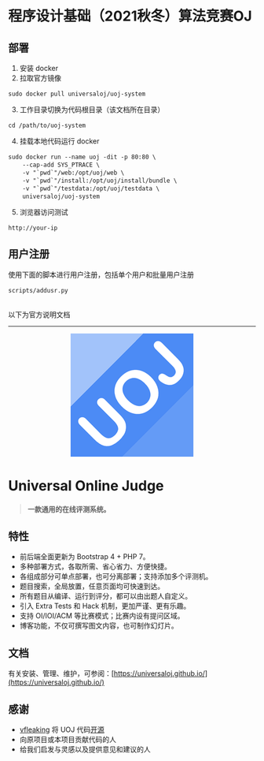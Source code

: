 # 程序设计基础（2021秋冬）算法竞赛OJ
## 部署
1. 安装 docker
2. 拉取官方镜像
```
sudo docker pull universaloj/uoj-system
```
3. 工作目录切换为代码根目录（该文档所在目录）
```
cd /path/to/uoj-system
```
4. 挂载本地代码运行 docker
```
sudo docker run --name uoj -dit -p 80:80 \
    --cap-add SYS_PTRACE \
    -v "`pwd`"/web:/opt/uoj/web \
    -v "`pwd`"/install:/opt/uoj/install/bundle \
    -v "`pwd`"/testdata:/opt/uoj/testdata \
    universaloj/uoj-system
```
5. 浏览器访问测试
```
http://your-ip
```
## 用户注册
使用下面的脚本进行用户注册，包括单个用户和批量用户注册
```
scripts/addusr.py
```
\
以下为官方说明文档

----

<p align="center"><img src="https://github.com/UniversalOJ/UOJ-System/blob/master/web/images/logo.png?raw=true"></p>

# Universal Online Judge

> #### 一款通用的在线评测系统。

## 特性

- 前后端全面更新为 Bootstrap 4 + PHP 7。
- 多种部署方式，各取所需、省心省力、方便快捷。
- 各组成部分可单点部署，也可分离部署；支持添加多个评测机。
- 题目搜索，全局放置，任意页面均可快速到达。
- 所有题目从编译、运行到评分，都可以由出题人自定义。
- 引入 Extra Tests 和 Hack 机制，更加严谨、更有乐趣。
- 支持 OI/IOI/ACM 等比赛模式；比赛内设有提问区域。
- 博客功能，不仅可撰写图文内容，也可制作幻灯片。

## 文档

有关安装、管理、维护，可参阅：[https://universaloj.github.io/](https://universaloj.github.io/)

## 感谢

- [vfleaking](https://github.com/vfleaking) 将 UOJ 代码[开源](https://github.com/vfleaking/uoj)
- 向原项目或本项目贡献代码的人
- 给我们启发与灵感以及提供意见和建议的人


